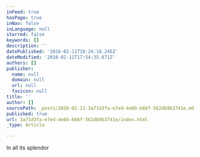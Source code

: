 ```yaml
---
inFeed: true
hasPage: true
inNav: false
inLanguage: null
starred: false
keywords: []
description: ''
datePublished: '2016-02-11T18:24:18.245Z'
dateModified: '2016-02-11T17:54:35.671Z'
authors: []
publisher:
  name: null
  domain: null
  url: null
  favicon: null
title: ''
author: []
sourcePath: _posts/2016-02-11-3a71d3fa-e7ed-4e6b-b66f-562db9b3741e.md
published: true
url: 3a71d3fa-e7ed-4e6b-b66f-562db9b3741e/index.html
_type: Article

---
```

In all its splendor